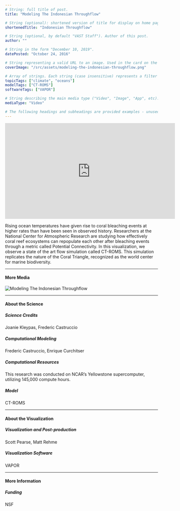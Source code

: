 ```yaml
---
# String: full title of post.
title: "Modeling The Indonesian Throughflow"

# String (optional): shortened version of title for display on home page in card.
shortenedTitle: "Indonesian Throughflow"

# String (optional, by default "VAST Staff"). Author of this post.
author: ""

# String in the form "December 10, 2019".
datePosted: "October 24, 2016" 

# String representing a valid URL to an image. Used in the card on the main page.
coverImage: "/src/assets/modeling-the-indonesian-throughflow.png"

# Array of strings. Each string (case insensitive) represents a filter from the front page. Tags that do not correspond to a current filter will be ignored for filtering.
topicTags: ["climate", "oceans"]
modelTags: ["CT-ROMS"]
softwareTags: ["VAPOR"]

# String describing the main media type ("Video", "Image", "App", etc). Is displayed in the post heading as a small tag.
mediaType: "Video"

# The following headings and subheadings are provided examples - unused ones can be deleted.
---
```


<iframe width="560" height="315" src="https://www.youtube.com/embed/rXKmyyVI0x0?si=Jztn2_s-RMDQAJek" title="YouTube video player" frameborder="0" allow="accelerometer; autoplay; clipboard-write; encrypted-media; gyroscope; picture-in-picture; web-share" referrerpolicy="strict-origin-when-cross-origin" allowfullscreen></iframe>

Rising ocean temperatures have given rise to coral bleaching events at higher rates than have been seen in observed history. Researchers at the National Center for Atmospheric Research are studying how effectively coral reef ecosystems can repopulate each other after bleaching events through a metric called Potential Connectivity. In this visualization, we observe a state of the art flow simulation called CT-ROMS. This simulation replicates the nature of the Coral Triangle, recognized as the world center for marine biodiversity.

___

#### More Media

![Modeling The Indonesian Throughflow](../../assets/modeling-the-indonesian-throughflow.png)

___

#### About the Science

##### Science Credits

Joanie Kleypas, Frederic Castruccio

##### Computational Modeling

Frederic Castruccio, Enrique Curchitser

##### Computational Resources

This research was conducted on NCAR’s Yellowstone supercomputer, utilizing 145,000 compute hours.

##### Model

CT-ROMS

___

#### About the Visualization

##### Visualization and Post-production

Scott Pearse, Matt Rehme

##### Visualization Software

VAPOR

___

#### More Information

##### Funding

NSF
